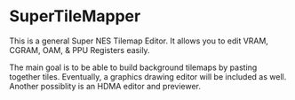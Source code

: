 # SuperTileMapper

This is a general Super NES Tilemap Editor. It allows you to edit VRAM, CGRAM, OAM, & PPU Registers easily.

The main goal is to be able to build background tilemaps by pasting together tiles. Eventually, a graphics drawing editor will be included as well. Another possiblity is an HDMA editor and previewer.
